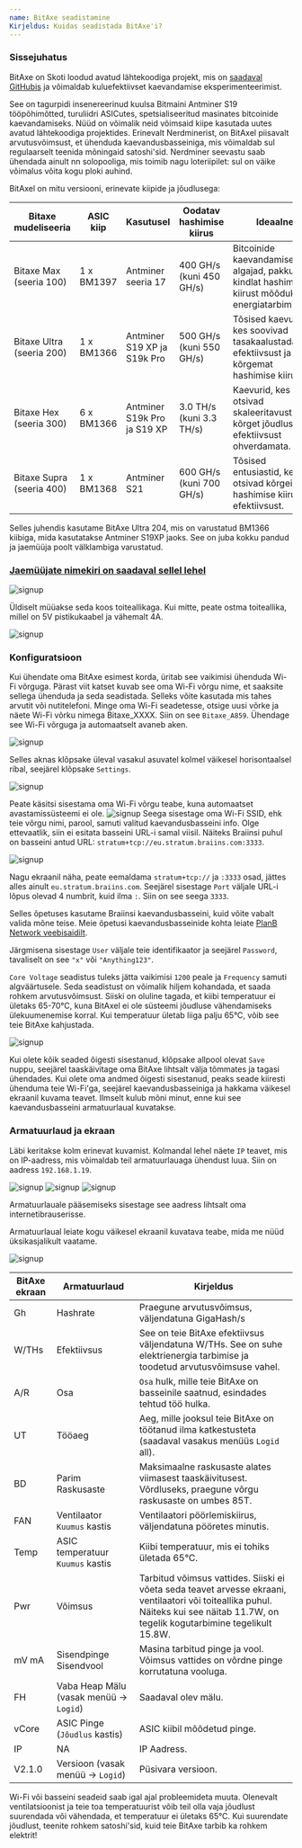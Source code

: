 ```yaml
---
name: BitAxe seadistamine
Kirjeldus: Kuidas seadistada BitAxe'i?
---
```


### Sissejuhatus

BitAxe on Skoti loodud avatud lähtekoodiga projekt, mis on [saadaval GitHubis](https://github.com/skot/bitaxe) ja võimaldab kuluefektiivset kaevandamise eksperimenteerimist.

See on tagurpidi insenereerinud kuulsa Bitmaini Antminer S19 tööpõhimõtted, turuliidri ASICutes, spetsialiseeritud masinates bitcoinide kaevandamiseks. Nüüd on võimalik neid võimsaid kiipe kasutada uutes avatud lähtekoodiga projektides. Erinevalt Nerdminerist, on BitAxel piisavalt arvutusvõimsust, et ühenduda kaevandusbasseiniga, mis võimaldab sul regulaarselt teenida mõningaid satoshi'sid. Nerdminer seevastu saab ühendada ainult nn solopooliga, mis toimib nagu loteriipilet: sul on väike võimalus võita kogu ploki auhind.

BitAxel on mitu versiooni, erinevate kiipide ja jõudlusega:

| Bitaxe mudeliseeria      | ASIC kiip | Kasutusel                     | Oodatav hashimise kiirus          | Ideaalne                                                                                                  |
| ------------------------ | --------- | --------------------------- | --------------------------- | ---------------------------------------------------------------------------------------------------------- |
| Bitaxe Max (seeria 100)  | 1 x BM1397| Antminer seeria 17          | 400 GH/s (kuni 450 GH/s)   | Bitcoinide kaevandamise algajad, pakkudes kindlat hashimise kiirust mõõduka energiatarbimisega.                      |
| Bitaxe Ultra (seeria 200)| 1 x BM1366| Antminer S19 XP ja S19k Pro| 500 GH/s (kuni 550 GH/s)   | Tõsised kaevurid, kes soovivad tasakaalustada efektiivsust ja kõrgemat hashimise kiirust.                                          |
| Bitaxe Hex (seeria 300)  | 6 x BM1366| Antminer S19k Pro ja S19 XP| 3.0 TH/s (kuni 3.3 TH/s)   | Kaevurid, kes otsivad skaleeritavust ja kõrget jõudlust ilma efektiivsust ohverdamata.                             |
| Bitaxe Supra (seeria 400)| 1 x BM1368| Antminer S21                | 600 GH/s (kuni 700 GH/s)   | Tõsised entusiastid, kes otsivad kõrgeimaid hashimise kiirusi ja efektiivsust.                                         |

Selles juhendis kasutame BitAxe Ultra 204, mis on varustatud BM1366 kiibiga, mida kasutatakse Antminer S19XP jaoks. See on juba kokku pandud ja jaemüüja poolt välklambiga varustatud.

### [Jaemüüjate nimekiri on saadaval sellel lehel](https://bitaxe.org/legit.html)

![signup](assets/2.webp)

Üldiselt müüakse seda koos toiteallikaga. Kui mitte, peate ostma toiteallika, millel on 5V pistikukaabel ja vähemalt 4A.

![signup](assets/1.webp)

### Konfiguratsioon
Kui ühendate oma BitAxe esimest korda, üritab see vaikimisi ühenduda Wi-Fi võrguga. Pärast viit katset kuvab see oma Wi-Fi võrgu nime, et saaksite sellega ühenduda ja seda seadistada.
Selleks võite kasutada mis tahes arvutit või nutitelefoni. Minge oma Wi-Fi seadetesse, otsige uusi võrke ja näete Wi-Fi võrku nimega Bitaxe_XXXX. Siin on see `Bitaxe_A859`. Ühendage see Wi-Fi võrguga ja automaatselt avaneb aken.

![signup](assets/3.webp)

Selles aknas klõpsake üleval vasakul asuvatel kolmel väikesel horisontaalsel ribal, seejärel klõpsake `Settings`.

![signup](assets/4.webp)

Peate käsitsi sisestama oma Wi-Fi võrgu teabe, kuna automaatset avastamissüsteemi ei ole.
![signup](assets/5.webp)
Seega sisestage oma Wi-Fi SSID, ehk teie võrgu nimi, parool, samuti valitud kaevandusbasseini info. Olge ettevaatlik, siin ei esitata basseini URL-i samal viisil. Näiteks Braiinsi puhul on basseini antud URL: `stratum+tcp://eu.stratum.braiins.com:3333`.

![signup](assets/6.webp)

Nagu ekraanil näha, peate eemaldama `stratum+tcp://` ja `:3333` osad, jättes alles ainult `eu.stratum.braiins.com`. Seejärel sisestage `Port` väljale URL-i lõpus olevad 4 numbrit, kuid ilma `:`. Siin on see seega `3333`.

Selles õpetuses kasutame Braiinsi kaevandusbasseini, kuid võite vabalt valida mõne teise. Meie õpetusi kaevandusbasseinide kohta leiate [PlanB Network veebisaidilt](https://planb.network/en/tutorials/mining).

Järgmisena sisestage `User` väljale teie identifikaator ja seejärel `Password`, tavaliselt on see `"x"` või `"Anything123"`.

`Core Voltage` seadistus tuleks jätta vaikimisi `1200` peale ja `Frequency` samuti algväärtusele. Seda seadistust on võimalik hiljem kohandada, et saada rohkem arvutusvõimsust. Siiski on oluline tagada, et kiibi temperatuur ei ületaks 65-70°C, kuna BitAxel ei ole süsteemi jõudluse vähendamiseks ülekuumenemise korral. Kui temperatuur ületab liiga palju 65°C, võib see teie BitAxe kahjustada.

![signup](assets/7.webp)

Kui olete kõik seaded õigesti sisestanud, klõpsake allpool olevat `Save` nuppu, seejärel taaskäivitage oma BitAxe lihtsalt välja tõmmates ja tagasi ühendades.
Kui olete oma andmed õigesti sisestanud, peaks seade kiiresti ühenduma teie Wi-Fi'ga, seejärel kaevandusbasseiniga ja hakkama väikesel ekraanil kuvama teavet. Ilmselt kulub mõni minut, enne kui see kaevandusbasseini armatuurlaual kuvatakse.
### Armatuurlaud ja ekraan

Läbi keritakse kolm erinevat kuvamist. Kolmandal lehel näete `IP` teavet, mis on IP-aadress, mis võimaldab teil armatuurlauaga ühendust luua. Siin on aadress `192.168.1.19`.

![signup](assets/8.webp) ![signup](assets/9.webp) ![signup](assets/10.webp)

Armatuurlauale pääsemiseks sisestage see aadress lihtsalt oma internetibrauserisse.

Armatuurlaual leiate kogu väikesel ekraanil kuvatava teabe, mida me nüüd üksikasjalikult vaatame.

![signup](assets/11.webp)

| BitAxe ekraan | Armatuurlaud                                 | Kirjeldus                                                                                                                                                                                                               |
| ------------- | ------------------------------------------- | ------------------------------------------------------------------------------------------------------------------------------------------------------------------------------------------------------------------------- |
| Gh            | Hashrate                                    | Praegune arvutusvõimsus, väljendatuna GigaHash/s                                                                                                                                                                      |
| W/THs         | Efektiivsus                                 | See on teie BitAxe efektiivsus väljendatuna W/THs. See on suhe elektrienergia tarbimise ja toodetud arvutusvõimsuse vahel.                                                                          |
| A/R           | Osa                                        | `Osa` hulk, mille teie BitAxe on basseinile saatnud, esindades tehtud töö hulka.                                                                                                                          |
| UT            | Tööaeg                                      | Aeg, mille jooksul teie BitAxe on töötanud ilma katkestusteta (saadaval vasakus menüüs `Logid` all).                                                                                                                |
| BD            | Parim Raskusaste                             | Maksimaalne raskusaste alates viimasest taaskäivitusest. Võrdluseks, praegune võrgu raskusaste on umbes 85T.                                                                                                          |
| FAN           | Ventilaator `Kuumus` kastis                       | Ventilaatori pöörlemiskiirus, väljendatuna pööretes minutis.                                                                                                                                                                    |
| Temp          | ASIC temperatuur `Kuumus` kastis          | Kiibi temperatuur, mis ei tohiks ületada 65°C.                                                                                                                                                                           |
| Pwr           | Võimsus                                       | Tarbitud võimsus vattides. Siiski ei võeta seda teavet arvesse ekraani, ventilaatori või toiteallika puhul. Näiteks kui see näitab 11.7W, on tegelik kogutarbimine tegelikult 15.8W.                    |
| mV mA         | Sisendpinge Sisendvool                 | Masina tarbitud pinge ja vool. Võimsus vattides on võrdne pinge korrutatuna vooluga.                                                                                                        |
| FH            | Vaba Heap Mälu (vasak menüü -> `Logid`)      | Saadaval olev mälu.                                                                                                                                                                                                     |
| vCore         | ASIC Pinge (`Jõudlus` kastis)               | ASIC kiibil mõõdetud pinge.                                                                                                                                                                                        |
| IP            | NA                                          | IP Aadress.                                                                                                                                                                                                               |
| V2.1.0       | Versioon (vasak menüü -> `Logid`)               | Püsivara versioon.                                                                                                                                                                                                         |
Wi-Fi või basseini seadeid saab igal ajal probleemideta muuta.
Olenevalt ventilatsioonist ja teie toa temperatuurist võib teil olla vaja jõudlust suurendada või vähendada, et temperatuur ei ületaks 65°C. Kui suurendate jõudlust, teenite rohkem satoshi'sid, kuid teie BitAxe tarbib ka rohkem elektrit!